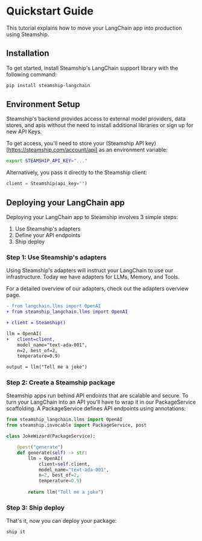 # Quickstart Guide

This tutorial explains how to move your LangChain app into production using Steamship.

## Installation

To get started, install Steamship's LangChain support library with the following command:

```bash
pip install steamship-langchain
```


## Environment Setup

Steamship's backend provides access to external model providers, data stores, and apis without the need to install additional libraries or sign up for new API Keys. 

To get access, you'll need to store your (Steamship API key)[https://steamship.com/account/api] as an environment variable:

```bash
export STEAMSHIP_API_KEY="..."
```

Alternatively, you pass it directly to the Steamship client:

```python
client = Steamship(api_key="")
```


## Deploying your LangChain app 

Deploying your LangChain app to Steamship involves 3 simple steps: 

1. Use Steamship's adapters 
2. Define your API endpoints 
3. Ship deploy 

### Step 1: Use Steamship's adapters 

Using Steamship's adapters will instruct your LangChain to use our infrastructure. Today we have adapters for LLMs, Memory, and Tools. 

For a detailed overview of our adapters, check out the adapters overview page.

```diff
- from langchain.llms import OpenAI
+ from steamship_langchain.llms import OpenAI

+ client = Steamship()

llm = OpenAI(
+   client=client,
    model_name="text-ada-001", 
    n=2, best_of=2, 
    temperature=0.9)

output = llm("Tell me a joke")
```

### Step 2: Create a Steamship package 

Steamship apps run behind API endoints that are scalable and secure. 
To turn your LangChain into an API you'll have to wrap it in our PackageService scaffolding. 
A PackageService defines API endpoints using annotations:

```python
from steamship_langchain.llms import OpenAI
from steamship.invocable import PackageService, post

class JokeWizard(PackageService):

    @post("generate")
    def generate(self) -> str:
        llm = OpenAI(
            client=self.client,
            model_name="text-ada-001", 
            n=2, best_of=2, 
            temperature=0.9)
        
        return llm("Tell me a joke")
```

### Step 3: Ship deploy 

That's it, now you can deploy your package:

```bash
ship it
```
